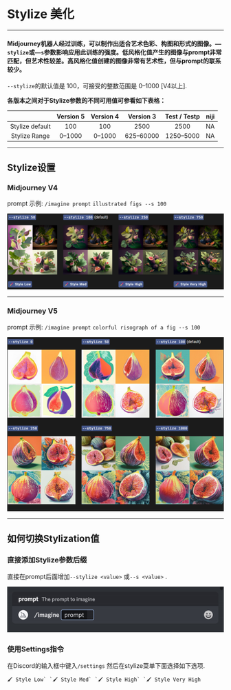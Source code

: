 # Stylize 美化

------

#### Midjourney机器人经过训练，可以制作出适合艺术色彩、构图和形式的图像。`——stylize`或`——s`参数影响应用此训练的强度。低风格化值产生的图像与prompt非常匹配，但艺术性较差。高风格化值创建的图像非常有艺术性，但与prompt的联系较少。

`--stylize`的默认值是 100，可接受的整数范围是 0–1000 [V4以上].



**各版本之间对于Stylize参数的不同可用值可参看如下表格：**

|                 | Version 5 | Version 4 | Version 3 | Test / Testp | niji |
| :-------------: | :-------: | :-------: | :-------: | :----------: | :--: |
| Stylize default |    100    |    100    |   2500    |     2500     |  NA  |
|  Stylize Range  |  0–1000   |  0–1000   | 625–60000 |  1250–5000   |  NA  |



------

## Stylize设置

### Midjourney  V4

prompt 示例: `/imagine prompt` `illustrated figs --s 100`

![image-20230603185237995](../images/base/stylize/image-20230603185237995.png)

------

### Midjourney V5

prompt 示例: `/imagine prompt` `colorful risograph of a fig --s 100`

![image-20230603185334409](../images/base/stylize/image-20230603185334409.png)



------

## 如何切换Stylization值

### 直接添加Stylize参数后缀

直接在prompt后面增加`--stylize <value>` 或`--s <value>`  .

![Animated Gif showing how to use the Midjourney style parameter.](../images/base/stylize/MJ_Parameter_Style.gif)

### 使用Settings指令

在Discord的输入框中键入`/settings` 然后在stylize菜单下面选择如下选项.

```
🖌️ Style Low` `🖌️ Style Med` `🖌️ Style High` `🖌️ Style Very High
```